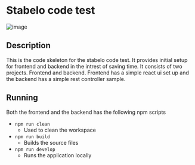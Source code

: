 # Stabelo code test

![image](https://github.com/Christofferos/elevator-demo/assets/42782387/5f38bacf-0643-4967-a591-0734c970f6ee)

## Description
This is the code skeleton for the stabelo code test. It provides initial setup for frontend and backend in the intrest of saving time. It consists of two projects. Frontend and backend. Frontend has a simple react ui set up and the backend has a simple rest controller sample.

## Running
Both the frontend and the backend has the following npm scripts
* `npm run clean`
    * Used to clean the workspace
* `npm run build`
    * Builds the source files
* `npm run develop`
    * Runs the application locally

